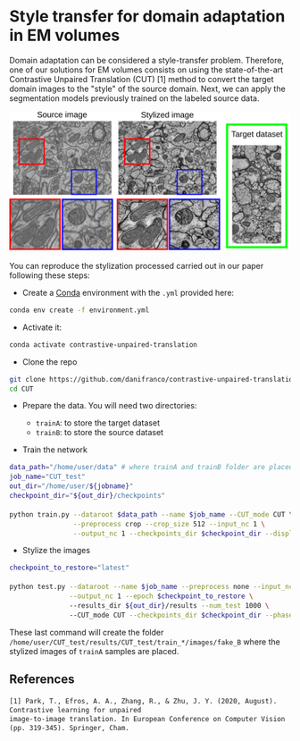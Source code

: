 # Style transfer for domain adaptation in EM volumes

Domain adaptation can be considered a style-transfer problem. Therefore, one of our solutions for EM volumes consists on using the state-of-the-art Contrastive Unpaired Translation (CUT) [1] method to convert the target domain images to the "style" of the source domain. Next, we can apply the segmentation models previously trained on the labeled source data.

<p align="center">                                                                                                      
  <img src="./img/cut_view.png" width="600"></a>       
</p>  

You can reproduce the stylization processed carried out in our paper following these steps:

- Create a [Conda](https://docs.conda.io/projects/conda/en/latest/index.html) environment with the `.yml` provided here:

```Bash
conda env create -f environment.yml
```

- Activate it:

```Bash
conda activate contrastive-unpaired-translation                                                                         
```

- Clone the repo

```Bash
git clone https://github.com/danifranco/contrastive-unpaired-translation.git CUT
cd CUT
```

- Prepare the data. You will need two directories:

    - `trainA`: to store the target dataset
    - `trainB`: to store the source dataset

- Train the network
```Bash
data_path="/home/user/data" # where trainA and trainB folder are placed
job_name="CUT_test"                                                                                                      
out_dir="/home/user/${jobname}"
checkpoint_dir="${out_dir}/checkpoints"

python train.py --dataroot $data_path --name $job_name --CUT_mode CUT \
                --preprocess crop --crop_size 512 --input_nc 1 \
                --output_nc 1 --checkpoints_dir $checkpoint_dir --display_id 0 
```

- Stylize the images
```Bash
checkpoint_to_restore="latest"

python test.py --dataroot --name $job_name --preprocess none --input_nc 1 \
               --output_nc 1 --epoch $checkpoint_to_restore \                               
               --results_dir ${out_dir}/results --num_test 1000 \                                           
               --CUT_mode CUT --checkpoints_dir $checkpoint_dir --phase train 
```
These last command will create the folder ``/home/user/CUT_test/results/CUT_test/train_*/images/fake_B``
where the stylized images of `trainA` samples are placed. 

## References

```
[1] Park, T., Efros, A. A., Zhang, R., & Zhu, J. Y. (2020, August). Contrastive learning for unpaired
image-to-image translation. In European Conference on Computer Vision (pp. 319-345). Springer, Cham.
```

